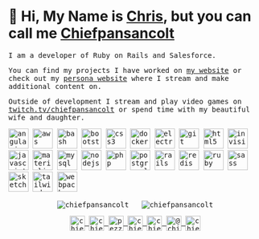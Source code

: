 # 👋 Hi, My Name is [Chris](https://chris-pezza.com), but you can call me [Chiefpansancolt](http://chiefpansancolt.live)

<samp>
I am a developer of Ruby on Rails and Salesforce. 

You can find my projects I have worked on [my website](https://chris-pezza.com) or check out my [persona website](https://chiefpansancolt.live) where I stream and make additional content on.

Outside of development I stream and play video games on [twitch.tv/chiefpansancolt](https://twitch.tv/chiefpansancolt) or spend time with my beautiful wife and daughter.
</samp>

<p align="left">
  <img src="https://devicons.github.io/devicon/devicon.git/icons/angularjs/angularjs-original.svg" alt="angularjs" width="40" height="40"/>
  <img src="https://devicons.github.io/devicon/devicon.git/icons/amazonwebservices/amazonwebservices-original-wordmark.svg" alt="aws" width="40" height="40"/>
  <img src="https://www.vectorlogo.zone/logos/gnu_bash/gnu_bash-icon.svg" alt="bash" width="40" height="40"/>
  <img src="https://devicons.github.io/devicon/devicon.git/icons/bootstrap/bootstrap-plain.svg" alt="bootstrap" width="40" height="40"/>
  <img src="https://devicons.github.io/devicon/devicon.git/icons/css3/css3-original-wordmark.svg" alt="css3" width="40" height="40"/>
  <img src="https://devicons.github.io/devicon/devicon.git/icons/docker/docker-original-wordmark.svg" alt="docker" width="40" height="40"/>
  <img src="https://devicons.github.io/devicon/devicon.git/icons/electron/electron-original.svg" alt="electron" width="40" height="40"/>
  <img src="https://www.vectorlogo.zone/logos/git-scm/git-scm-icon.svg" alt="git" width="40" height="40"/>
  <img src="https://devicons.github.io/devicon/devicon.git/icons/html5/html5-original-wordmark.svg" alt="html5" width="40" height="40"/>
  <img src="https://www.vectorlogo.zone/logos/invisionapp/invisionapp-icon.svg" alt="invision" width="40" height="40"/>
  <img src="https://devicons.github.io/devicon/devicon.git/icons/javascript/javascript-original.svg" alt="javascript" width="40" height="40"/>
  <img src="https://raw.githubusercontent.com/prplx/svg-logos/5585531d45d294869c4eaab4d7cf2e9c167710a9/svg/materialize.svg" alt="materialize" width="40" height="40"/>
  <img src="https://devicons.github.io/devicon/devicon.git/icons/mysql/mysql-original-wordmark.svg" alt="mysql" width="40" height="40"/>
  <img src="https://devicons.github.io/devicon/devicon.git/icons/nodejs/nodejs-original-wordmark.svg" alt="nodejs" width="40" height="40"/>
  <img src="https://devicons.github.io/devicon/devicon.git/icons/php/php-original.svg" alt="php" width="40" height="40"/>
  <img src="https://devicons.github.io/devicon/devicon.git/icons/postgresql/postgresql-original-wordmark.svg" alt="postgresql" width="40" height="40"/>
  <img src="https://devicons.github.io/devicon/devicon.git/icons/rails/rails-original-wordmark.svg" alt="rails" width="40" height="40"/>
  <img src="https://devicons.github.io/devicon/devicon.git/icons/redis/redis-original-wordmark.svg" alt="redis" width="40" height="40"/>
  <img src="https://devicons.github.io/devicon/devicon.git/icons/ruby/ruby-original-wordmark.svg" alt="ruby" width="40" height="40"/>
  <img src="https://devicons.github.io/devicon/devicon.git/icons/sass/sass-original.svg" alt="sass" width="40" height="40"/>
  <img src="https://www.vectorlogo.zone/logos/sketchapp/sketchapp-icon.svg" alt="sketch" width="40" height="40"/>
  <img src="https://www.vectorlogo.zone/logos/tailwindcss/tailwindcss-icon.svg" alt="tailwind" width="40" height="40"/>
  <img src="https://devicons.github.io/devicon/devicon.git/icons/webpack/webpack-original.svg" alt="webpack" width="40" height="40"/>
</p>

<p align="center">
  <img align="center" src="https://github-readme-stats.chiefpansancolt.vercel.app/api/top-langs/?username=chiefpansancolt&layout=compact&hide=html" alt="chiefpansancolt" />
  &nbsp;
  <img align="center" src="https://github-readme-stats.chiefpansancolt.vercel.app/api?username=chiefpansancolt&show_icons=true" alt="chiefpansancolt" />
</p>


<p align="center">
  <a href="https://dev.to/chiefpansancolt" target="blank">
    <img align="center" src="https://cdn.jsdelivr.net/npm/simple-icons@3.0.1/icons/dev-dot-to.svg" alt="chiefpansancolt" height="30" width="30" />
  </a>
  <a href="https://twitter.com/chiefpansancolt" target="blank">
    <img align="center" src="https://cdn.jsdelivr.net/npm/simple-icons@3.0.1/icons/twitter.svg" alt="chiefpansancolt" height="30" width="30" />
  </a>
  <a href="https://linkedin.com/in/pezzachristopher" target="blank">
    <img align="center" src="https://cdn.jsdelivr.net/npm/simple-icons@3.0.1/icons/linkedin.svg" alt="pezzachristopher" height="30" width="30" />
  </a>
  <a href="https://fb.com/chiefpansancolt" target="blank">
    <img align="center" src="https://cdn.jsdelivr.net/npm/simple-icons@3.0.1/icons/facebook.svg" alt="chiefpansancolt" height="30" width="30" />
  </a>
  <a href="https://instagram.com/chiefpansancolt" target="blank">
    <img align="center" src="https://cdn.jsdelivr.net/npm/simple-icons@3.0.1/icons/instagram.svg" alt="chiefpansancolt" height="30" width="30" />
  </a>
  <a href="https://medium.com/@chiefpansancolt" target="blank">
    <img align="center" src="https://cdn.jsdelivr.net/npm/simple-icons@3.0.1/icons/medium.svg" alt="@chiefpansancolt" height="30" width="30" />
  </a>
  <a href="https://www.youtube.com/channel/UCDiSj1nIsOnMHo3IASiN-3w" target="blank">
    <img align="center" src="https://cdn.jsdelivr.net/npm/simple-icons@3.0.1/icons/youtube.svg" alt="chiefpansancolt" height="30" width="30" />
  </a>
</p>
